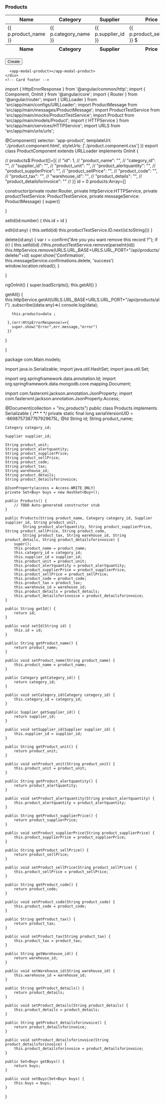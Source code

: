 <div class="card">
    <!-- Card header -->
    <div class="card-header border-0">
      <h3 class="mb-0">Products</h3>
    </div>
    <!-- Light table -->
    <div class="table-responsive">
      <table class="table align-items-center table-flush">
        <thead class="thead-light">
          <tr>
            <th scope="col" class="sort" data-sort="name">Name</th>
            <th scope="col" class="sort" data-sort="budget">Category</th>
            <th scope="col" class="sort" data-sort="status">Supplier</th>
            <th scope="col">Price</th>
            <th scope="col" class="sort" data-sort="completion">Quantity</th>
            <th scope="col">Actions</th>
          </tr>
        </thead>
        <tbody class="list">
          <tr *ngFor="let p of products">
            <td scope="col" class="sort" data-sort="name">
              {{ p.product_name }}
            </td>
            <td scope="col" class="sort" data-sort="budget">
              {{ p.category_name }}
            </td>
            <td scope="col" class="sort" data-sort="status">
              {{ p.supplier_id }}
            </td>
            <td scope="col">{{ p.product_sellPrice }} $</td>
            <td scope="col" class="sort" data-sort="completion">
              {{ p.product_alertquantity }}
            </td>
            <td>
              <!-- <button type="button" (click)="edit(p.id)" data-toggle="modal" data-target="#editProduct"
                class="btn btn-warning btn-sm"><i class="fas fa-edit"></i></button>-->
              <button
                type="button"
                class="btn btn-danger btn-sm"
                (click)="delete(p.id)"
              >
                <i class="fas fa-trash-alt"></i>
              </button>
            </td>
          </tr>
        </tbody>
        <tfoot class="thead-light">
          <tr>
            <th scope="col" class="sort" data-sort="name">Name</th>
            <th scope="col" class="sort" data-sort="budget">Category</th>
            <th scope="col" class="sort" data-sort="status">Supplier</th>
            <th scope="col">Price</th>
            <th scope="col" class="sort" data-sort="completion">Quantity</th>
            <th scope="col">Actions</th>
          </tr>
        </tfoot>
      </table>
      <button
        data-toggle="modal"
        data-target="#addProduct"
        type="button"
        class="btn btn-success btn-sm"
      >
        <i class="fas fa-plus-circle"></i> Create
      </button>
  
      <app-modal-product></app-modal-product>
    </div>
    <!-- Card footer -->
  </div>


  import { HttpErrorResponse } from '@angular/common/http';
import { Component, OnInit } from '@angular/core';
import { Router } from '@angular/router';
import { URLLoader } from 'src/app/main/configs/URLLoader';
import ProductMessage from 'src/app/main/messages/ProductMessage';
import ProductTestService from 'src/app/main/mocks/ProductTestService';
import Product from 'src/app/main/models/Product';
import { HTTPService } from 'src/app/main/services/HTTPService';
import URLS from 'src/app/main/urls/urls';

@Component({
  selector: 'app-product',
  templateUrl: './product.component.html',
  styleUrls: ['./product.component.css']
})
export class ProductComponent extends URLLoader implements OnInit {

 
  // products$:Product[]=[{
  //       "id": 1,
  //       "product_name": "",
  //       "category_id": "",
  //       "supplier_id": "",
  //       "product_unit": "",
  //       "product_alertquantity": "",
  //       "product_supplierPrice": "",
  //       "product_sellPrice": "",
  //       "product_code": "",
  //       "product_tax": "",
  //       "warehouse_id": "",
  //       "product_details": "",
  //       "product_detailsforinvoice": ""
  //   }]
  id = 0
  products:Array<any>=[]


  constructor(private router:Router, 
    private httpService:HTTPService,
    private productTestService: ProductTestService, 
    private messageService: ProductMessage) {
    super()

  }

  setId(id:number) {
    this.id = id
  }

  edit(id:any) {
    this.setId(id)
    this.productTestService.ID.next(id.toString())
  }

  delete(id:any) {
    var r = confirm("Are you you want remove this record ?");
    if (r) {
      this.setId(id)
      //this.productTestService.remove(parseInt(id))
      this.httpService.remove(URLS.URL_BASE+URLS.URL_PORT+"/api/products/delete/"+id)
      super.show('Confirmation', this.messageService.confirmations.delete, 'success')
       window.location.reload();
    }

  }

  ngOnInit() {
    super.loadScripts();
    this.getAll()
  }

  getAll() {
     this.httpService.getAll(URLS.URL_BASE+URLS.URL_PORT+"/api/products/all")
     .subscribe((data:any)=>{
      console.log(data);
      
       this.products=data ;
      
     },(err:HttpErrorResponse)=>{
       super.show("Error",err.message,"error")
     })
  }

}

package com.Main.models;

import java.io.Serializable;
import java.util.HashSet;
import java.util.Set;

import org.springframework.data.annotation.Id;
import org.springframework.data.mongodb.core.mapping.Document;

import com.fasterxml.jackson.annotation.JsonProperty;
import com.fasterxml.jackson.annotation.JsonProperty.Access;

@Document(collection = "inv_products")
public class Products implements Serializable {
    /**
     * 
     */
    private static final long serialVersionUID = -8698757387767929675L;
    @Id
    String id;
    String product_name;

    Category category_id;

    Supplier supplier_id;

    String product_unit;
    String product_alertquantity;
    String product_supplierPrice;
    String product_sellPrice;
    String product_code;
    String product_tax;
    String warehouse_id;
    String product_details;
    String product_detailsforinvoice;

    @JsonProperty(access = Access.WRITE_ONLY)
    private Set<Buy> buys = new HashSet<Buy>();

    public Products() {
        // TODO Auto-generated constructor stub
    }

    public Products(String product_name, Category category_id, Supplier supplier_id, String product_unit,
            String product_alertquantity, String product_supplierPrice, String product_sellPrice, String product_code,
            String product_tax, String warehouse_id, String product_details, String product_detailsforinvoice) {
        super();
        this.product_name = product_name;
        this.category_id = category_id;
        this.supplier_id = supplier_id;
        this.product_unit = product_unit;
        this.product_alertquantity = product_alertquantity;
        this.product_supplierPrice = product_supplierPrice;
        this.product_sellPrice = product_sellPrice;
        this.product_code = product_code;
        this.product_tax = product_tax;
        this.warehouse_id = warehouse_id;
        this.product_details = product_details;
        this.product_detailsforinvoice = product_detailsforinvoice;
    }

    public String getId() {
        return id;
    }

    public void setId(String id) {
        this.id = id;
    }

    public String getProduct_name() {
        return product_name;
    }

    public void setProduct_name(String product_name) {
        this.product_name = product_name;
    }

    public Category getCategory_id() {
        return category_id;
    }

    public void setCategory_id(Category category_id) {
        this.category_id = category_id;
    }

    public Supplier getSupplier_id() {
        return supplier_id;
    }

    public void setSupplier_id(Supplier supplier_id) {
        this.supplier_id = supplier_id;
    }

    public String getProduct_unit() {
        return product_unit;
    }

    public void setProduct_unit(String product_unit) {
        this.product_unit = product_unit;
    }

    public String getProduct_alertquantity() {
        return product_alertquantity;
    }

    public void setProduct_alertquantity(String product_alertquantity) {
        this.product_alertquantity = product_alertquantity;
    }

    public String getProduct_supplierPrice() {
        return product_supplierPrice;
    }

    public void setProduct_supplierPrice(String product_supplierPrice) {
        this.product_supplierPrice = product_supplierPrice;
    }

    public String getProduct_sellPrice() {
        return product_sellPrice;
    }

    public void setProduct_sellPrice(String product_sellPrice) {
        this.product_sellPrice = product_sellPrice;
    }

    public String getProduct_code() {
        return product_code;
    }

    public void setProduct_code(String product_code) {
        this.product_code = product_code;
    }

    public String getProduct_tax() {
        return product_tax;
    }

    public void setProduct_tax(String product_tax) {
        this.product_tax = product_tax;
    }

    public String getWarehouse_id() {
        return warehouse_id;
    }

    public void setWarehouse_id(String warehouse_id) {
        this.warehouse_id = warehouse_id;
    }

    public String getProduct_details() {
        return product_details;
    }

    public void setProduct_details(String product_details) {
        this.product_details = product_details;
    }

    public String getProduct_detailsforinvoice() {
        return product_detailsforinvoice;
    }

    public void setProduct_detailsforinvoice(String product_detailsforinvoice) {
        this.product_detailsforinvoice = product_detailsforinvoice;
    }

    public Set<Buy> getBuys() {
        return buys;
    }

    public void setBuys(Set<Buy> buys) {
        this.buys = buys;
    }

}
